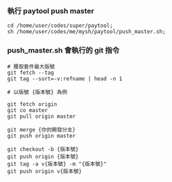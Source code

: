 
### 執行 paytool push master
```
cd /home/user/codes/super/paytool;
sh /home/user/codes/me/mysh/paytool/push_master.sh;
```

### push_master.sh 會執行的 git 指令
```
# 獲取套件最大版號
git fetch --tag
git tag --sort=-v:refname | head -n 1

# 以版號 {版本號} 為例

git fetch origin
git co master
git pull origin master

git merge {你的開發分支}
git push origin master

git checkout -b {版本號}
git push origin {版本號}
git tag -a v{版本號} -m "{版本號}"
git push origin v{版本號}
```